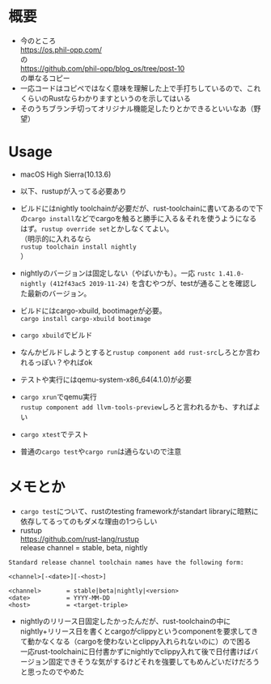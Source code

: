 # 概要

* 今のところ  
https://os.phil-opp.com/  
の  
https://github.com/phil-opp/blog_os/tree/post-10  
の単なるコピー
* 一応コードはコピペではなく意味を理解した上で手打ちしているので、これくらいのRustならわかりますというのを示してはいる  
* そのうちブランチ切ってオリジナル機能足したりとかできるといいなあ（野望）  

# Usage

* macOS High Sierra(10.13.6)

* 以下、rustupが入ってる必要あり

* ビルドにはnightly toolchainが必要だが、rust-toolchainに書いてあるので下の`cargo install`などでcargoを触ると勝手に入る＆それを使うようになるはず。`rustup override set`とかしなくてよい。  
（明示的に入れるなら  
`rustup toolchain install nightly`  
）
* nightlyのバージョンは固定しない（やばいかも）。一応 `rustc 1.41.0-nightly (412f43ac5 2019-11-24)` を含むやつが、testが通ることを確認した最新のバージョン。
* ビルドにはcargo-xbuild, bootimageが必要。  
`cargo install cargo-xbuild bootimage`  
* `cargo xbuild`でビルド  
* なんかビルドしようとすると`rustup component add rust-src`しろとか言われるっぽい？やればok

* テストや実行にはqemu-system-x86_64(4.1.0)が必要
* `cargo xrun`でqemu実行  
`rustup component add llvm-tools-preview`しろと言われるかも、すればよい
* `cargo xtest`でテスト  

* 普通の`cargo test`や`cargo run`は通らないので注意  

# メモとか

* `cargo test`について、rustのtesting frameworkがstandart libraryに暗黙に依存してるってのもダメな理由の1つらしい
* rustup  
https://github.com/rust-lang/rustup  
release channel = stable, beta, nightly  
```
Standard release channel toolchain names have the following form:

<channel>[-<date>][-<host>]

<channel>       = stable|beta|nightly|<version>
<date>          = YYYY-MM-DD
<host>          = <target-triple>
```
* nightlyのリリース日固定したかったんだが、rust-toolchainの中にnightly+リリース日を書くとcargoがclippyというcomponentを要求してきて動かなくなる（cargoを使わないとclippy入れられないのに）ので困る　一応rust-toolchainに日付書かずにnightlyでclippy入れて後で日付書けばバージョン固定できそうな気がするけどそれを強要してもめんどいだけだろうと思ったのでやめた
